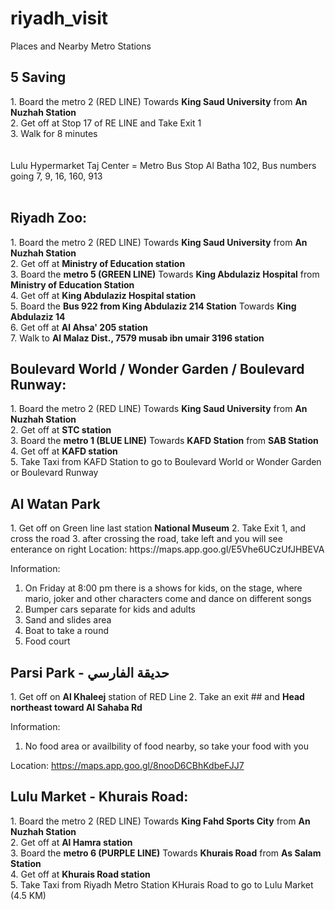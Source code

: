 # riyadh_visit
Places and Nearby Metro Stations

<h2>5 Saving</h2>
1. Board the metro 2 (RED LINE) Towards <b>King Saud University</b> from <b>An Nuzhah Station</b><br/>
2. Get off at Stop 17 of RE LINE and Take Exit 1<br/>
3. Walk for 8 minutes<br/>
<br/>
<br/>
Lulu Hypermarket Taj Center = Metro Bus Stop Al Batha 102, Bus numbers going 7, 9, 16, 160, 913<br/>
<br/>
<h2>Riyadh Zoo:</h2>
1. Board the metro 2 (RED LINE) Towards <b>King Saud University</b> from <b>An Nuzhah Station</b><br/>
2. Get off at <b>Ministry of Education station</b><br/>
3. Board the <b>metro 5 (GREEN LINE)</b> Towards <b>King Abdulaziz Hospital</b> from <b>Ministry of Education Station</b><br/>
4. Get off at <b>King Abdulaziz Hospital station</b><br/>
5. Board the <b>Bus 922 from King Abdulaziz 214 Station</b> Towards <b>King Abdulaziz 14</b><br/>
6. Get off at <b>Al Ahsa' 205 station</b><br/>
7. Walk to <b>Al Malaz Dist., 7579 musab ibn umair 3196 station</b><br/>


<h2>Boulevard World / Wonder Garden / Boulevard Runway:</h2>
1. Board the metro 2 (RED LINE) Towards <b>King Saud University</b> from <b>An Nuzhah Station</b><br/>
2. Get off at <b>STC station</b><br/>
3. Board the <b>metro 1 (BLUE LINE)</b> Towards <b>KAFD Station</b> from <b>SAB Station</b><br/>
4. Get off at <b>KAFD station</b><br/>
5. Take Taxi from KAFD Station to go to Boulevard World or Wonder Garden or Boulevard Runway


<h2>Al Watan Park</h2>
1. Get off on Green line last station <b>National Museum</b>
2. Take Exit 1, and cross the road
3. after crossing the road, take left and you will see enterance on right
Location: https://maps.app.goo.gl/E5Vhe6UCzUfJHBEVA

Information: 
1. On Friday at 8:00 pm there is a shows for kids, on the stage, where mario, joker and other characters come and dance on different songs
2. Bumper cars separate for kids and adults
3. Sand and slides area
4. Boat to take a round
5. Food court

<h2>Parsi Park - حديقة الفارسي</h2>
1. Get off on <b>Al Khaleej</b> station of RED Line
2. Take an exit ## and <b>Head northeast toward Al Sahaba Rd</b>

Information:
1. No food area or availbility of food nearby, so take your food with you


Location: https://maps.app.goo.gl/8nooD6CBhKdbeFJJ7



<h2>Lulu Market - Khurais Road:</h2>
1. Board the metro 2 (RED LINE) Towards <b>King Fahd Sports City</b> from <b>An Nuzhah Station</b><br/>
2. Get off at <b>Al Hamra station</b><br/>
3. Board the <b>metro 6 (PURPLE LINE)</b> Towards <b>Khurais Road</b> from <b>As Salam Station</b><br/>
4. Get off at <b>Khurais Road station</b><br/>
5. Take Taxi from Riyadh Metro Station KHurais Road to go to Lulu Market (4.5 KM)
